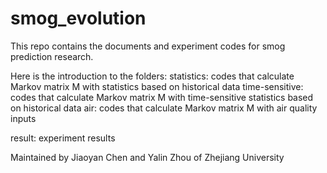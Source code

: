 smog_evolution
==============
This repo contains the documents and experiment codes for smog prediction research.

Here is the introduction to the folders:
statistics: codes that calculate Markov matrix M with statistics based on historical data
time-sensitive: codes that calculate Markov matrix M with time-sensitive statistics based on historical data
air: codes that calculate Markov matrix M with air quality inputs

result: experiment results



Maintained by Jiaoyan Chen and Yalin Zhou of Zhejiang University
